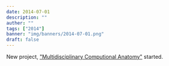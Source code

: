 ```yaml
---
date: 2014-07-01
description: ""
auther: ""
tags: ["2014"]
banner: "img/banners/2014-07-01.png"
draft: false
---
```

New project, ["Multidisciplinary Computional Anatomy"](http://wiki.tagen-compana.org/mediawiki/index.php/Main_Page) started.
<!--more-->
